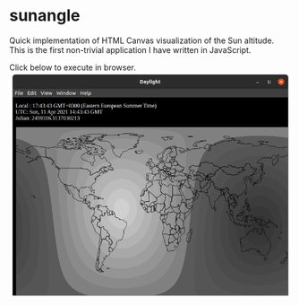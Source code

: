 # sunangle

Quick implementation of HTML Canvas visualization of the Sun altitude. 
This is the first non-trivial application I have written in JavaScript. 

Click below to execute in browser.
[![Screenshot.](scrshot.png)](https://vsr83.github.io/sunangle/)
